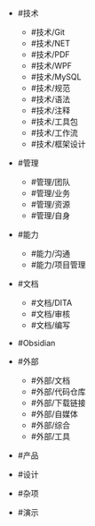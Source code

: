 - #技术
	- #技术/Git  
	- #技术/NET 
	- #技术/PDF
	- #技术/WPF
	- #技术/MySQL
	- #技术/规范
	- #技术/语法
	- #技术/注释
	- #技术/工具包
	- #技术/工作流
	- #技术/框架设计

- #管理
	- #管理/团队
	- #管理/业务
	- #管理/资源
	- #管理/自身

- #能力
	- #能力/沟通
	- #能力/项目管理

- #文档
	- #文档/DITA
	- #文档/审核
	- #文档/编写
	
- #Obsidian

- #外部
	- #外部/文档
	- #外部/代码仓库
	- #外部/下载链接 
	- #外部/自媒体 
	- #外部/综合
	- #外部/工具
	
- #产品 

- #设计 

- #杂项 

- #演示